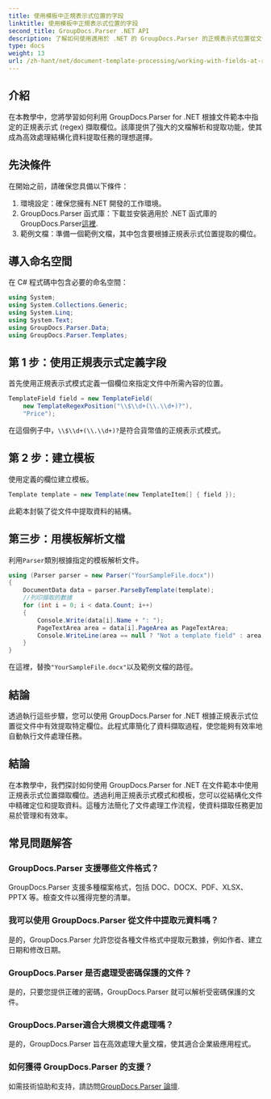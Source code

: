 ```yaml
---
title: 使用模板中正規表示式位置的字段
linktitle: 使用模板中正規表示式位置的字段
second_title: GroupDocs.Parser .NET API
description: 了解如何使用適用於 .NET 的 GroupDocs.Parser 的正規表示式位置從文件範本中擷取資料。有效率地自動化您的資料提取任務。
type: docs
weight: 13
url: /zh-hant/net/document-template-processing/working-with-fields-at-regex-positions-in-templates/
---
```

## 介紹
在本教學中，您將學習如何利用 GroupDocs.Parser for .NET 根據文件範本中指定的正規表示式 (regex) 擷取欄位。該庫提供了強大的文檔解析和提取功能，使其成為高效處理結構化資料提取任務的理想選擇。
## 先決條件
在開始之前，請確保您具備以下條件：
1. 環境設定：確保您擁有.NET 開發的工作環境。
2.  GroupDocs.Parser 函式庫：下載並安裝適用於 .NET 函式庫的 GroupDocs.Parser[這裡](https://releases.groupdocs.com/parser/net/).
3. 範例文檔：準備一個範例文檔，其中包含要根據正規表示式位置提取的欄位。

## 導入命名空間
在 C# 程式碼中包含必要的命名空間：
```csharp
using System;
using System.Collections.Generic;
using System.Linq;
using System.Text;
using GroupDocs.Parser.Data;
using GroupDocs.Parser.Templates;
```
## 第 1 步：使用正規表示式定義字段
首先使用正規表示式模式定義一個欄位來指定文件中所需內容的位置。
```csharp
TemplateField field = new TemplateField(
    new TemplateRegexPosition("\\$\\d+(\\.\\d+)?"),
    "Price");
```
在這個例子中，`\\$\\d+(\\.\\d+)?`是符合貨幣值的正規表示式模式。
## 第 2 步：建立模板
使用定義的欄位建立模板。
```csharp
Template template = new Template(new TemplateItem[] { field });
```
此範本封裝了從文件中提取資料的結構。
## 第三步：用模板解析文檔
利用`Parser`類別根據指定的模板解析文件。
```csharp
using (Parser parser = new Parser("YourSampleFile.docx"))
{
    DocumentData data = parser.ParseByTemplate(template);
    //列印擷取的數據
    for (int i = 0; i < data.Count; i++)
    {
        Console.Write(data[i].Name + ": ");
        PageTextArea area = data[i].PageArea as PageTextArea;
        Console.WriteLine(area == null ? "Not a template field" : area.Text);
    }
}
```
在這裡，替換`"YourSampleFile.docx"`以及範例文檔的路徑。

## 結論
透過執行這些步驟，您可以使用 GroupDocs.Parser for .NET 根據正規表示式位置從文件中有效提取特定欄位。此程式庫簡化了資料擷取過程，使您能夠有效率地自動執行文件處理任務。

## 結論
在本教學中，我們探討如何使用 GroupDocs.Parser for .NET 在文件範本中使用正規表示式位置擷取欄位。透過利用正規表示式模式和模板，您可以從結構化文件中精確定位和提取資料。這種方法簡化了文件處理工作流程，使資料擷取任務更加易於管理和有效率。

## 常見問題解答
### GroupDocs.Parser 支援哪些文件格式？
GroupDocs.Parser 支援多種檔案格式，包括 DOC、DOCX、PDF、XLSX、PPTX 等。檢查文件以獲得完整的清單。
### 我可以使用 GroupDocs.Parser 從文件中提取元資料嗎？
是的，GroupDocs.Parser 允許您從各種文件格式中提取元數據，例如作者、建立日期和修改日期。
### GroupDocs.Parser 是否處理受密碼保護的文件？
是的，只要您提供正確的密碼，GroupDocs.Parser 就可以解析受密碼保護的文件。
### GroupDocs.Parser適合大規模文件處理嗎？
是的，GroupDocs.Parser 旨在高效處理大量文檔，使其適合企業級應用程式。
### 如何獲得 GroupDocs.Parser 的支援？
如需技術協助和支持，請訪問[GroupDocs.Parser 論壇](https://forum.groupdocs.com/c/parser/17).